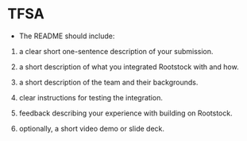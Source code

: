 # TFSA

- The README should include:

1) a clear short one-sentence description of your submission.

2) a short description of what you integrated Rootstock with and how.

3) a short description of the team and their backgrounds.

4) clear instructions for testing the integration.

5) feedback describing your experience with building on Rootstock.

6) optionally, a short video demo or slide deck.
